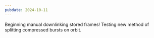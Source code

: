 ```yaml
---
pubdate: 2024-10-11
---
```


Beginning manual downlinking stored frames!  Testing new method of splitting compressed bursts on orbit.
